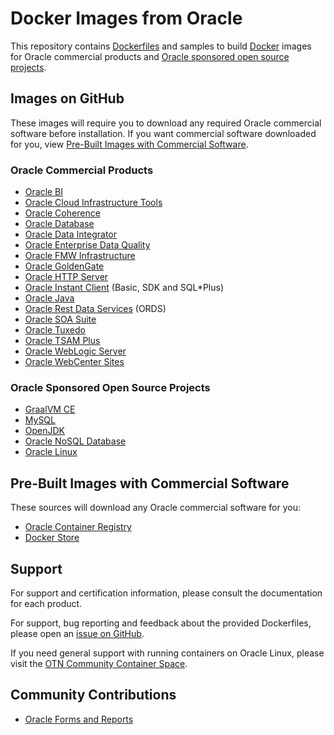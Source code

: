 # Docker Images from Oracle
This repository contains [Dockerfiles](https://docs.docker.com/engine/reference/builder/) and samples to build [Docker](https://www.docker.com/what-docker) images for Oracle commercial products and [Oracle sponsored open source projects](https://oss.oracle.com).

## Images on GitHub
These images will require you to download any required Oracle commercial software before installation. If you want commercial software downloaded for you, view [Pre-Built Images with Commercial Software](#pre-built-images-with-commercial-software).

### Oracle Commercial Products
 - [Oracle BI](/OracleBI)
 - [Oracle Cloud Infrastructure Tools](OracleCloudInfrastructure)
 - [Oracle Coherence](/OracleCoherence)
 - [Oracle Database](/OracleDatabase)
 - [Oracle Data Integrator](/OracleDataIntegrator)
 - [Oracle Enterprise Data Quality](/OracleEDQ)
 - [Oracle FMW Infrastructure](/OracleFMWInfrastructure)
 - [Oracle GoldenGate](/OracleGoldenGate)
 - [Oracle HTTP Server](/OracleHTTPServer)
 - [Oracle Instant Client](/OracleInstantClient) (Basic, SDK and SQL*Plus)
 - [Oracle Java](/OracleJava)
 - [Oracle Rest Data Services](OracleRestDataServices) (ORDS)
 - [Oracle SOA Suite](/OracleSOASuite)
 - [Oracle Tuxedo](/OracleTuxedo)
 - [Oracle TSAM Plus](/OracleTuxedo/tsam)
 - [Oracle WebLogic Server](/OracleWebLogic)
 - [Oracle WebCenter Sites](/OracleWebCenterSites)

### Oracle Sponsored Open Source Projects
 - [GraalVM CE](/GraalVM)
 - [MySQL](https://github.com/mysql/mysql-docker)
 - [OpenJDK](/OpenJDK)
 - [Oracle NoSQL Database](/NoSQL)
 - [Oracle Linux](https://github.com/oracle/container-images)

## Pre-Built Images with Commercial Software
These sources will download any Oracle commercial software for you:

 - [Oracle Container Registry](https://container-registry.oracle.com)
 - [Docker Store](https://store.docker.com/search?certification_status=certified&q=oracle&source=verified&type=image)

## Support
For support and certification information, please consult the documentation for each product.

For support, bug reporting and feedback about the provided Dockerfiles, please open an [issue on GitHub](https://github.com/oracle/docker-images/issues).

If you need general support with running containers on Oracle Linux, please visit the [OTN Community Container Space](https://community.oracle.com/community/server_&_storage_systems/containers).

## Community Contributions
 - [Oracle Forms and Reports](https://github.com/oracle/docker-images/issues/212)

